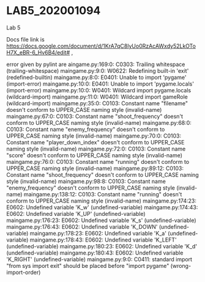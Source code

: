 # LAB5_202001094
Lab 5 



Docs file link is https://docs.google.com/document/d/1KrA7qC8lyUo0RzAcAWxdy52LkOToH7X_eBR-6_Hv6B4/edit# , 










error given by pylint are 
aingame.py:169:0: C0303: Trailing whitespace (trailing-whitespace)
maingame.py:9:0: W0622: Redefining built-in 'exit' (redefined-builtin)
maingame.py:8:0: E0401: Unable to import 'pygame' (import-error)
maingame.py:10:0: E0401: Unable to import 'pygame.locals' (import-error)
maingame.py:10:0: W0401: Wildcard import pygame.locals (wildcard-import)
maingame.py:11:0: W0401: Wildcard import gameRole (wildcard-import)
maingame.py:35:0: C0103: Constant name "filename" doesn't conform to UPPER_CASE naming style (invalid-name)
maingame.py:67:0: C0103: Constant name "shoot_frequency" doesn't conform to UPPER_CASE naming style (invalid-name)
maingame.py:68:0: C0103: Constant name "enemy_frequency" doesn't conform to UPPER_CASE naming style (invalid-name)
maingame.py:70:0: C0103: Constant name "player_down_index" doesn't conform to UPPER_CASE naming style (invalid-name)
maingame.py:72:0: C0103: Constant name "score" doesn't conform to UPPER_CASE naming style (invalid-name)
maingame.py:76:0: C0103: Constant name "running" doesn't conform to UPPER_CASE naming style (invalid-name)
maingame.py:89:12: C0103: Constant name "shoot_frequency" doesn't conform to UPPER_CASE naming style (invalid-name)
maingame.py:98:8: C0103: Constant name "enemy_frequency" doesn't conform to UPPER_CASE naming style (invalid-name)
maingame.py:138:12: C0103: Constant name "running" doesn't conform to UPPER_CASE naming style (invalid-name)
maingame.py:174:23: E0602: Undefined variable 'K_w' (undefined-variable)
maingame.py:174:43: E0602: Undefined variable 'K_UP' (undefined-variable)
maingame.py:176:23: E0602: Undefined variable 'K_s' (undefined-variable)
maingame.py:176:43: E0602: Undefined variable 'K_DOWN' (undefined-variable)
maingame.py:178:23: E0602: Undefined variable 'K_a' (undefined-variable)
maingame.py:178:43: E0602: Undefined variable 'K_LEFT' (undefined-variable)
maingame.py:180:23: E0602: Undefined variable 'K_d' (undefined-variable)
maingame.py:180:43: E0602: Undefined variable 'K_RIGHT' (undefined-variable)
maingame.py:9:0: C0411: standard import "from sys import exit" should be placed before "import pygame" (wrong-import-order)
